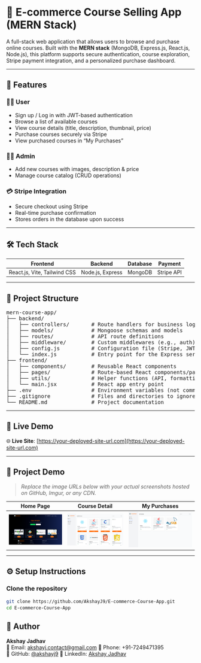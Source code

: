 # 🛒 E-commerce Course Selling App (MERN Stack)

A full-stack web application that allows users to browse and purchase online courses. Built with the **MERN stack** (MongoDB, Express.js, React.js, Node.js), this platform supports secure authentication, course exploration, Stripe payment integration, and a personalized purchase dashboard.

---

## 🚀 Features

### 🧑‍💻 User
- Sign up / Log in with JWT-based authentication
- Browse a list of available courses
- View course details (title, description, thumbnail, price)
- Purchase courses securely via Stripe
- View purchased courses in “My Purchases”

### 👨‍🏫 Admin
- Add new courses with images, description & price
- Manage course catalog (CRUD operations)

### 💳 Stripe Integration
- Secure checkout using Stripe
- Real-time purchase confirmation
- Stores orders in the database upon success

---

## 🛠️ Tech Stack

| Frontend                      | Backend           | Database | Payment    |
|------------------------------|-------------------|----------|------------|
| React.js, Vite, Tailwind CSS | Node.js, Express  | MongoDB  | Stripe API |

---

## 📁 Project Structure

<pre>
mern-course-app/
├── backend/
│   ├── controllers/       # Route handlers for business logic
│   ├── models/            # Mongoose schemas and models
│   ├── routes/            # API route definitions
│   ├── middleware/        # Custom middlewares (e.g., auth)
│   ├── config.js          # Configuration file (Stripe, JWT, etc.)
│   └── index.js           # Entry point for the Express server
├── frontend/
│   ├── components/        # Reusable React components
│   ├── pages/             # Route-based React components/pages
│   ├── utils/             # Helper functions (API, formatting)
│   └── main.jsx           # React app entry point
├── .env                   # Environment variables (not committed to Git)
├── .gitignore             # Files and directories to ignore in Git
└── README.md              # Project documentation
</pre>

---

## 🔗 Live Demo

🌐 **Live Site**: [https://your-deployed-site-url.com](https://your-deployed-site-url.com)

---

## 📸 Project Demo

> _Replace the image URLs below with your actual screenshots hosted on GitHub, Imgur, or any CDN._

| Home Page | Course Detail | My Purchases |
|----------|---------------|---------------|
| ![Home](Frontend/Project_Demo/Home.png) | ![Courses](Frontend/Project_Demo/Courses.png) | ![My Purchases](Frontend/Project_Demo/PurchasedCourses.png) | ![Admin](Frontend/Project_Demo/Admin.png) | ![Admin](Frontend/Project_Demo/AdminHome.png) |  ![Admin Courses](Frontend/Project_Demo/AdminCourses.png) |  ![Admin](Frontend/Project_Demo/CreateCourse.png)

---

## ⚙️ Setup Instructions

### Clone the repository

```bash
git clone https://github.com/AkshayJ9/E-commerce-Course-App.git
cd E-commerce-Course-App
```

## 👤 Author

**Akshay Jadhav**  
📧 Email: akshayj.contact@gmail.com
📱 Phone: +91-7249471395  
🔗 GitHub: [@akshayj9](https://github.com/akshayj9)
🔗 LinkedIn: [Akshay Jadhav](https://linkedin.com/in/akshaykjadhav)
